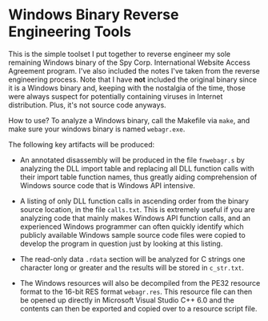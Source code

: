 Windows Binary Reverse Engineering Tools
========================================

This is the simple toolset I put together to reverse engineer my sole
remaining Windows binary of the Spy Corp. International Website Access
Agreement program.  I've also included the notes I've taken from the
reverse engineering process.  Note that I have **not** included the
original binary since it is a Windows binary and, keeping with the
nostalgia of the time, those were always suspect for potentially
containing viruses in Internet distribution.  Plus, it's not source
code anyways.

How to use?  To analyze a Windows binary, call the Makefile via
`make`, and make sure your windows binary is named `webagr.exe`.

The following key artifacts will be produced:

* An annotated disassembly will be produced in the file `fnwebagr.s`
  by analyzing the DLL import table and replacing all DLL function
  calls with their import table function names, thus greatly aiding
  comprehension of Windows source code that is Windows API intensive.

* A listing of only DLL function calls in ascending order from the
  binary source location, in the file `calls.txt`.  This is extremely
  useful if you are analyzing code that mainly makes Windows API
  function calls, and an experienced Windows programmer can often
  quickly identify which publicly available Windows sample source code
  files were copied to develop the program in question just by looking
  at this listing.

* The read-only data `.rdata` section will be analyzed for C strings
  one character long or greater and the results will be stored in
  `c_str.txt`.

* The Windows resources will also be decompiled from the PE32 resource
  format to the 16-bit RES format `webagr.res`.  This resource file
  can then be opened up directly in Microsoft Visual Studio C++ 6.0
  and the contents can then be exported and copied over to a resource
  script file.

